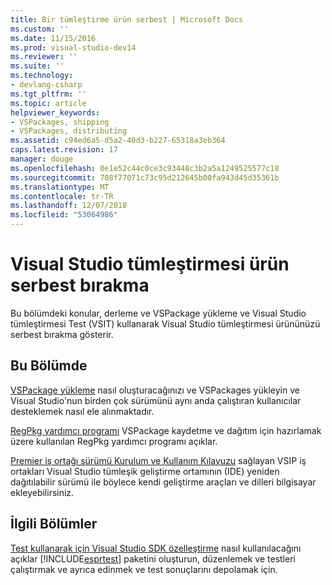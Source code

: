 ```yaml
---
title: Bir tümleştirme ürün serbest | Microsoft Docs
ms.custom: ''
ms.date: 11/15/2016
ms.prod: visual-studio-dev14
ms.reviewer: ''
ms.suite: ''
ms.technology:
- devlang-csharp
ms.tgt_pltfrm: ''
ms.topic: article
helpviewer_keywords:
- VSPackages, shipping
- VSPackages, distributing
ms.assetid: c94ed6a5-d5a2-40d3-b227-65318a3eb364
caps.latest.revision: 17
manager: douge
ms.openlocfilehash: 0e1e52c44c0ce3c93448c3b2a5a1249525577c18
ms.sourcegitcommit: 708f77071c73c95d212645b00fa943d45d35361b
ms.translationtype: MT
ms.contentlocale: tr-TR
ms.lasthandoff: 12/07/2018
ms.locfileid: "53064986"
---
```

# <a name="releasing-a-visual-studio-integration-product"></a>Visual Studio tümleştirmesi ürün serbest bırakma
Bu bölümdeki konular, derleme ve VSPackage yükleme ve Visual Studio tümleştirmesi Test (VSIT) kullanarak Visual Studio tümleştirmesi ürününüzü serbest bırakma gösterir.

## <a name="in-this-section"></a>Bu Bölümde
 [VSPackage yükleme](../misc/installing-vspackages.md) nasıl oluşturacağınızı ve VSPackages yükleyin ve Visual Studio'nun birden çok sürümünü aynı anda çalıştıran kullanıcılar desteklemek nasıl ele alınmaktadır.

 [RegPkg yardımcı programı](../extensibility/internals/regpkg-utility.md) VSPackage kaydetme ve dağıtım için hazırlamak üzere kullanılan RegPkg yardımcı programı açıklar.

 [Premier iş ortağı sürümü Kurulum ve Kullanım Kılavuzu](http://msdn.microsoft.com/en-us/8ee4dad7-95d3-4f2d-a8d4-3ba9a80ecae2) sağlayan VSIP iş ortakları Visual Studio tümleşik geliştirme ortamının (IDE) yeniden dağıtılabilir sürümü ile böylece kendi geliştirme araçları ve dilleri bilgisayar ekleyebilirsiniz.

## <a name="related-sections"></a>İlgili Bölümler
 [Test kullanarak için Visual Studio SDK özelleştirme](http://msdn.microsoft.com/en-us/9cf7a840-dd66-4b00-90f7-e00e40370a69) nasıl kullanılacağını açıklar [!INCLUDE[esprtest](../includes/esprtest-md.md)] paketini oluşturun, düzenlemek ve testleri çalıştırmak ve ayrıca edinmek ve test sonuçlarını depolamak için.